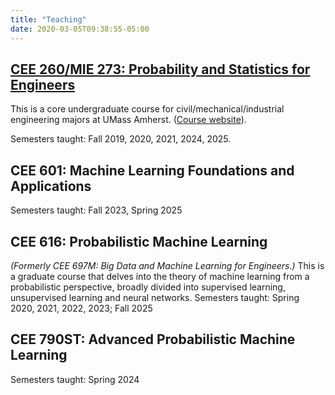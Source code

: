 ```yaml
---
title: "Teaching"
date: 2020-03-05T09:38:55-05:00
---
```


## [CEE 260/MIE 273: Probability and Statistics for Engineers](https://probstats.narslab.org/)

This is a core undergraduate course for civil/mechanical/industrial engineering majors at UMass Amherst. ([Course website](https://probstats.narslab.org/)).

Semesters taught: Fall 2019, 2020, 2021, 2024, 2025.

## CEE 601: Machine Learning Foundations and Applications

Semesters taught: Fall 2023, Spring 2025

## CEE 616: Probabilistic Machine Learning

*(Formerly CEE 697M: Big Data and Machine Learning for Engineers.)* This is a graduate course that delves into the theory of machine learning from a probabilistic perspective, broadly divided into supervised learning, unsupervised learning and neural networks.
Semesters taught: Spring 2020, 2021, 2022, 2023; Fall 2025

## CEE 790ST: Advanced Probabilistic Machine Learning

Semesters taught: Spring 2024
